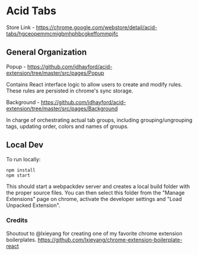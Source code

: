 # Acid Tabs

Store Link - https://chrome.google.com/webstore/detail/acid-tabs/hgceopemmcmigbmhphbcgkeffommpjfc

## General Organization

Popup - https://github.com/jdhayford/acid-extension/tree/master/src/pages/Popup

Contains React interface logic to allow users to create and modify rules. These rules are persisted in chrome's sync storage.

Background - https://github.com/jdhayford/acid-extension/tree/master/src/pages/Background

In charge of orchestrating actual tab groups, including grouping/ungrouping tags, updating order, colors and names of groups.

## Local Dev

To run locally:

```
npm install
npm start
```

This should start a webpackdev server and creates a local build folder with the proper source files. You can then select this folder from the "Manage Extensions" page on chrome, activate the developer settings and "Load Unpacked Extension".

### Credits

Shoutout to @lxieyang for creating one of my favorite chrome extension boilerplates. https://github.com/lxieyang/chrome-extension-boilerplate-react



